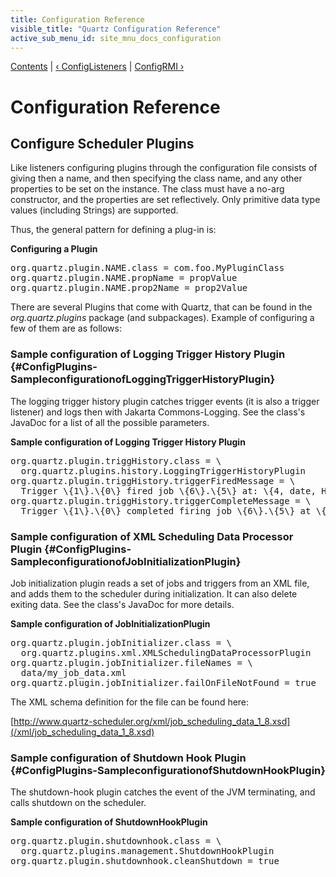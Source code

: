 ```yaml
---
title: Configuration Reference
visible_title: "Quartz Configuration Reference"
active_sub_menu_id: site_mnu_docs_configuration
---
```

<div class="secNavPanel">
          <a href="index.html">Contents</a> |
          <a href="ConfigListeners.html">&lsaquo;&nbsp;ConfigListeners</a> |
	  <a href="ConfigRMI.html">ConfigRMI&nbsp;&rsaquo;</a>
</div>

# Configuration Reference

## Configure Scheduler Plugins

Like listeners configuring plugins through the configuration file consists of giving then a name, and then specifying the class name, and any other properties to be set on the instance. The class must have a no-arg constructor, and the properties are set reflectively. Only primitive data type values (including Strings) are supported.

Thus, the general pattern for defining a plug-in is:

**Configuring a Plugin**

<pre>
org.quartz.plugin.NAME.class = com.foo.MyPluginClass
org.quartz.plugin.NAME.propName = propValue
org.quartz.plugin.NAME.prop2Name = prop2Value
</pre>


There are several Plugins that come with Quartz, that can be found in the *org.quartz.plugins* package (and subpackages).  Example of configuring a few of them are as follows:

### Sample configuration of Logging Trigger History Plugin {#ConfigPlugins-SampleconfigurationofLoggingTriggerHistoryPlugin}

The logging trigger history plugin catches trigger events (it is also a trigger listener) and logs then with Jakarta Commons-Logging.  See the class's JavaDoc for a list of all the possible parameters.

**Sample configuration of Logging Trigger History Plugin**

<pre>
org.quartz.plugin.triggHistory.class = \
  org.quartz.plugins.history.LoggingTriggerHistoryPlugin
org.quartz.plugin.triggHistory.triggerFiredMessage = \
  Trigger \{1\}.\{0\} fired job \{6\}.\{5\} at: \{4, date, HH:mm:ss MM/dd/yyyy}
org.quartz.plugin.triggHistory.triggerCompleteMessage = \
  Trigger \{1\}.\{0\} completed firing job \{6\}.\{5\} at \{4, date, HH:mm:ss MM/dd/yyyy\}.
</pre>





### Sample configuration of XML Scheduling Data Processor Plugin {#ConfigPlugins-SampleconfigurationofJobInitializationPlugin}

Job initialization plugin reads a set of jobs and triggers from an XML file, and adds them to the scheduler during initialization.  It can also delete exiting data.  See the class's JavaDoc for more details.

**Sample configuration of JobInitializationPlugin**
<pre class="code-java">org.quartz.plugin.jobInitializer.class = \
  org.quartz.plugins.xml.XMLSchedulingDataProcessorPlugin
org.quartz.plugin.jobInitializer.fileNames = \
  data/my_job_data.xml
org.quartz.plugin.jobInitializer.failOnFileNotFound = <span class="code-keyword">true</span>
</pre>


The XML schema definition for the file can be found here:

[http://www.quartz-scheduler.org/xml/job_scheduling_data_1_8.xsd](/xml/job_scheduling_data_1_8.xsd)

### Sample configuration of Shutdown Hook Plugin {#ConfigPlugins-SampleconfigurationofShutdownHookPlugin}

The shutdown-hook plugin catches the event of the JVM terminating, and calls shutdown on the scheduler.

**Sample configuration of ShutdownHookPlugin**

<pre class="code-java">org.quartz.plugin.shutdownhook.class = \
  org.quartz.plugins.management.ShutdownHookPlugin
org.quartz.plugin.shutdownhook.cleanShutdown = <span class="code-keyword">true</span>
</pre>
